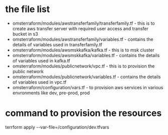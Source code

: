 # the file list
* omsterraform/modules/awstransferfamily/transferfamily.tf - this is to  create aws transfer server with required user access and transfer bucket in s3  
* omsterraform/modules/awstransferfamily/variables.tf - contains the details of variables used in transferfamily.tf 
* omsterraform/modules/awsmskkafka/kafka.tf - this is to msk cluster 
* omsterraform/modules/awsmskkafka/variables.tf - contains the details of variables used in kafka.tf
* omsterraform/modules/publicnetwork/vpc.tf - this is to provision the public network
* omsterraform/modules/publicnetwork/variables.tf - contains the details of variables used in vpc.tf
* omsterraform/configuration/vars.tf - to provision aws services in various envronments like dev, pre-prod, prod 




# command to provision the resources
terrform apply --var-file=/configuration/dev.tfvars
